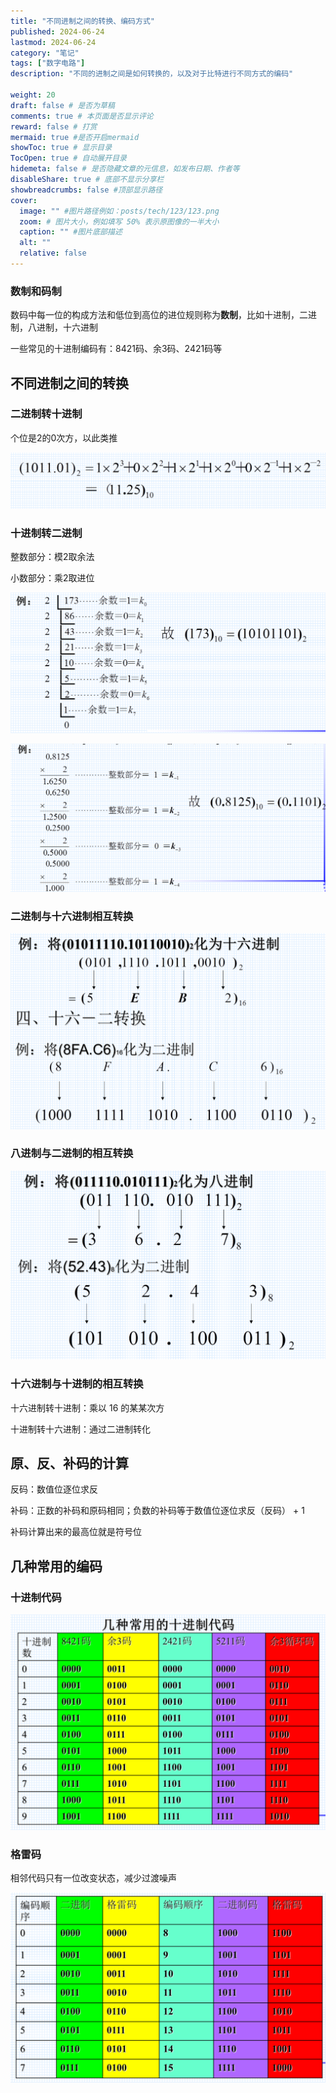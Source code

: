 ```yaml
---
title: "不同进制之间的转换、编码方式"
published: 2024-06-24
lastmod: 2024-06-24
category: "笔记"
tags: ["数字电路"]
description: "不同的进制之间是如何转换的，以及对于比特进行不同方式的编码"

weight: 20
draft: false # 是否为草稿
comments: true # 本页面是否显示评论
reward: false # 打赏
mermaid: true #是否开启mermaid
showToc: true # 显示目录
TocOpen: true # 自动展开目录
hidemeta: false # 是否隐藏文章的元信息，如发布日期、作者等
disableShare: true # 底部不显示分享栏
showbreadcrumbs: false #顶部显示路径
cover:
  image: "" #图片路径例如：posts/tech/123/123.png
  zoom: # 图片大小，例如填写 50% 表示原图像的一半大小
  caption: "" #图片底部描述
  alt: ""
  relative: false
---
```


### 数制和码制

数码中每一位的构成方法和低位到高位的进位规则称为**数制**，比如十进制，二进制，八进制，十六进制

一些常见的十进制编码有：8421码、余3码、2421码等



## 不同进制之间的转换

### 二进制转十进制

个位是2的0次方，以此类推

![image-20240624233615415](chapter_I_number_system_and_code_system/image-20240624233615415.png)

### 十进制转二进制

整数部分：模2取余法

小数部分：乘2取进位

![image-20240624233814431](chapter_I_number_system_and_code_system/image-20240624233814431.png)

![image-20240624233914735](chapter_I_number_system_and_code_system/image-20240624233914735.png)

### 二进制与十六进制相互转换

![image-20240624234102673](chapter_I_number_system_and_code_system/image-20240624234102673.png)

### 八进制与二进制的相互转换

![image-20240624234237855](chapter_I_number_system_and_code_system/image-20240624234237855.png)

### 十六进制与十进制的相互转换

十六进制转十进制：乘以 16 的某某次方

十进制转十六进制：通过二进制转化



## 原、反、补码的计算

反码：数值位逐位求反

补码：正数的补码和原码相同；负数的补码等于数值位逐位求反（反码） + 1



补码计算出来的最高位就是符号位



## 几种常用的编码

### 十进制代码

![image-20240624235630448](chapter_I_number_system_and_code_system/image-20240624235630448.png)

### 格雷码

相邻代码只有一位改变状态，减少过渡噪声

![image-20240624235814186](chapter_I_number_system_and_code_system/image-20240624235814186.png)

